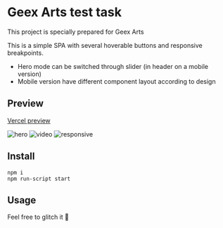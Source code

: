 # Geex Arts test task

This project is specially prepared for Geex Arts 

This is a simple SPA with several hoverable buttons and responsive breakpoints. 

* Hero mode can be switched through slider (in header on a mobile version)
* Mobile version have different component layout according to design
## Preview

[Vercel preview](https://ga-test-task.vercel.app)

![hero](https://i.imgur.com/zxxF1ql.png)
![video](https://i.imgur.com/gCsgTLt.png)
![responsive](https://i.imgur.com/Me4L8dw.png)

## Install

```
npm i
npm run-script start
```


## Usage

Feel free to glitch it 🤡
